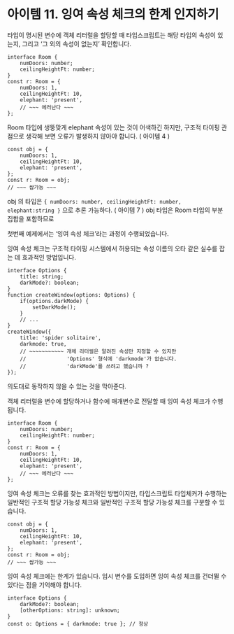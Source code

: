 # 아이템 11. 잉여 속성 체크의 한계 인지하기

타입이 명시된 변수에 객체 리터럴을 할당할 때 타입스크립트는 해당 타입의 속성이 있는지, 그리고 ‘그 외의 속성이 없는지’ 확인합니다.

```tsx
interface Room {
	numDoors: number;
	ceilingHeightFt: number;
}
const r: Room = {
	numDoors: 1,
	ceilingHeightFt: 10,
	elephant: 'present',
	// ~~~ 에러난다 ~~~
};
```

Room 타입에 생뚱맞게 elephant 속성이 있는 것이 어색하긴 하지만, 구조적 타이핑 관점으로 생각해 보면 오류가 발생하지 않아야 합니다.  ( 아이템 4 )

```tsx
const obj = {
	numDoors: 1,
	ceilingHeightFt: 10,
	elephant: 'present',
};
const r: Room = obj;
// ~~~ 쌉가능 ~~~
```

obj 의 타입은 `{ numDoors: number, ceilingHeightFt: number, elephant:string }` 으로 추론 가능하다.  ( 아이템 7 ) obj 타입은 Room 타입의 부분 집합을 포함하므로

첫번째 예제에서는 ‘잉여 속성 체크’라는 과정이 수행되었습니다.

잉여 속성 체크는 구조적 타이핑 시스템에서 허용되는 속성 이름의 오타 같은 실수를 잡는 데 효과적인 방법입니다.

```tsx
interface Options {
	title: string;
	darkMode?: boolean;
}
function createWindow(options: Options) {
	if(options.darkMode) {
		setDarkMode();
	}
	// ...
}
createWindow({
	title: 'spider solitaire',
	darkmode: true,
	// ~~~~~~~~~~~ 개체 리터럴은 알려진 속성만 지정할 수 있지만
	//             'Options' 형식에 'darkmode'가 없습니다.
	//             'darkMode'를 쓰려고 했습니까 ?
});
```

의도대로 동작하지 않을 수 있는 것을 막아준다.

객체 리터럴을 변수에 할당하거나 함수에 매개변수로 전달할 때 잉여 속성 체크가 수행됩니다.

```tsx
interface Room {
	numDoors: number;
	ceilingHeightFt: number;
}
const r: Room = {
	numDoors: 1,
	ceilingHeightFt: 10,
	elephant: 'present',
	// ~~~ 에러난다 ~~~
};
```

잉여 속성 체크는 오류를 찾는 효과적인 방법이지만, 타입스크립트 타입체커가 수행하는 일반적인 구조적 할당 가능성 체크와 일반적인 구조적 할당 가능성 체크를 구분할 수 있습니다.

```tsx
const obj = {
	numDoors: 1,
	ceilingHeightFt: 10,
	elephant: 'present',
};
const r: Room = obj;
// ~~~ 쌉가능 ~~~
```

잉여 속성 체크에는 한계가 있습니다. 임시 변수를 도입하면 잉여 속성 체크를 건더뛸 수 있다는 점을 기억해야 합니다.

```tsx
interface Options {
	darkMode?: boolean;
	[otherOptions: string]: unknown;
}
const o: Options = { darkmode: true }; // 정상
```
